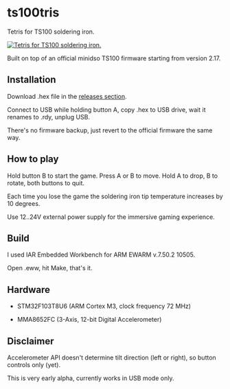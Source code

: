 ts100tris
=========

Tetris for TS100 soldering iron.

[![Tetris for TS100 soldering iron.](http://img.youtube.com/vi/Buzew1z1AhQ/0.jpg)](https://www.youtube.com/watch?v=Buzew1z1AhQ)

Built on top of an official minidso TS100 firmware starting from version 2.17.

Installation
------------
Download .hex file in the [releases section](https://github.com/joric/ts100tris/releases).

Connect to USB while holding button A, copy .hex to USB drive, wait it renames to .rdy, unplug USB.

There's no firmware backup, just revert to the official firmware the same way.


How to play
-----------

Hold button B to start the game. Press A or B to move. Hold A to drop, B to rotate, both buttons to quit.

Each time you lose the game the soldering iron tip temperature increases by 10 degrees.

Use 12..24V external power supply for the immersive gaming experience.


Build
-----

I used IAR Embedded Workbench for ARM EWARM v.7.50.2 10505.

Open .eww, hit Make, that's it.


Hardware
--------

* STM32F103T8U6 (ARM Cortex M3, clock frequency 72 MHz)

* MMA8652FC (3-Axis, 12-bit Digital Accelerometer)

Disclaimer
----------

Accelerometer API doesn't determine tilt direction (left or right), so button controls only (yet).

This is very early alpha, currently works in USB mode only.


